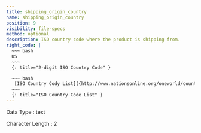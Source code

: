 ```yaml
---
title: shipping_origin_country
name: shipping_origin_country
position: 9
visibility: file-specs
method: optional
description: ISO country code where the product is shipping from.
right_code: |
  ~~~ bash
  US
  ~~~
  {: title="2-digit ISO Country Code" }

  ~~~ bash
   [ISO Country Cody List]({http://www.nationsonline.org/oneworld/country_code_list.htm})
  ~~~
  {: title="ISO Country Code List" }
---
```


Data Type
: text

Character Length
: 2

